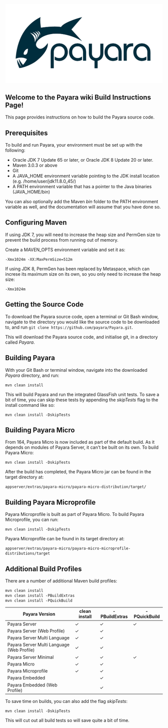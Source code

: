 ![Payara Logo](/images/payara-logo-blue.png)

## Welcome to the Payara wiki Build Instructions Page!
This page provides instructions on how to build the Payara source code.

## Prerequisites
To build and run Payara, your environment must be set up with the following:

* Oracle JDK 7 Update 65 or later, or Oracle JDK 8 Update 20 or later.
* Maven 3.0.3 or above
* Git
* A JAVA_HOME environment variable pointing to the JDK install location (e.g. /home/user/jdk11.8.0_45/)
* A PATH environment variable that has a pointer to the Java binaries (JAVA_HOME/bin)

You can also optionally add the Maven _bin_ folder to the PATH environment variable as well, and the documentation will assume that you have done so.

## Configuring Maven
If using JDK 7, you will need to increase the heap size and PermGen size to prevent the build process from running out of memory.

Create a MAVEN_OPTS environment variable and set it as:

```Shell
-Xmx1024m -XX:MaxPermSize=512m 
```

If using JDK 8, PermGen has been replaced by Metaspace, which can increse its maximum size on its own, so you only need to increase the heap size:

```Shell
-Xmx1024m
```

## Getting the Source Code
To download the Payara source code, open a terminal or Git Bash window, navigate to the directory you would like the source code to be downloaded to, and run `git clone https://github.com/payara/Payara.git`.

This will download the Payara source code, and initialise git, in a directory called _Payara_.

## Building Payara

With your Git Bash or terminal window, navigate into the downloaded _Payara_ directory, and run:

```Shell
mvn clean install
```

This will build Payara and run the integrated GlassFish unit tests. To save a bit of time, you can skip these tests by appending the _skipTests_ flag to the install command like so:

```Shell
mvn clean install -DskipTests
```

## Building Payara Micro

From 164, Payara Micro is now included as part of the default build. As it depends on modules of Payara Server, it can't be built on its own. To build Payara Micro:

```Shell
mvn clean install -DskipTests
```

After the build has completed, the Payara Micro jar can be found in the target directory at:

```Shell
appserver/extras/payara-micro/payara-micro-distribution/target/
```

## Building Payara Microprofile

Payara Microprofile is built as part of Payara Micro. To build Payara Microprofile, you can run:

```Shell
mvn clean install -DskipTests
```

Payara Microprofile can be found in its target directory at:

```Shell
appserver/extras/payara-micro/payara-micro-microprofile-distributions/target
```

## Additional Build Profiles

There are a number of additional Maven build profiles:
```Shell
mvn clean install
mvn clean install -PBuildExtras
mvn clean install -PQuickBuild
```

| Payara Version |  clean install | -PBuildExtras | -PQuickBuild |
| ---- | ---- | ---- | ---- | 
| Payara Server |✓|✓|✓|
| Payara Server (Web Profile) |✓ |✓ | |
| Payara Server Multi Language |✓ |✓ | |
| Payara Server Multi Language (Web Profile) |✓ |✓ | |
| Payara Server Minimal |✓ |✓ |✓ |
| Payara Micro |✓ |✓ | |
| Payara Microprofile |✓|✓ | |
| Payara Embedded | |✓ | |
| Payara Embedded (Web Profile) | |✓ | |

To save time on builds, you can also add the flag _skipTests_:
```Shell
mvn clean install -DskipTests
```
This will cut out all build tests so will save quite a bit of time.
